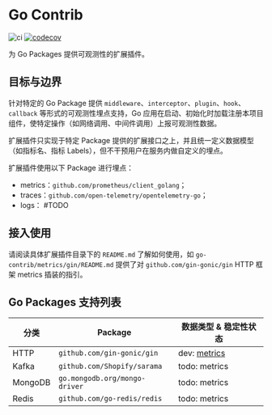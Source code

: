 # Go Contrib

![ci](https://github.com/quwan-sre/observability-go-contrib/actions/workflows/e2e-test/badge.svg) [![codecov](https://codecov.io/gh/quwan-sre/observability-go-contrib/graph/badge.svg?token=SQMXEVX0R4)](https://codecov.io/gh/quwan-sre/observability-go-contrib)

为 Go Packages 提供可观测性的扩展插件。

## 目标与边界
针对特定的 Go Package 提供 `middleware`、`interceptor`、`plugin`、`hook`、`callback` 等形式的可观测性埋点支持，Go 应用在启动、初始化时加载注册本项目组件，使特定操作（如网络调用、中间件调用）上报可观测性数据。

扩展插件只实现于特定 Package 提供的扩展接口之上，并且统一定义数据模型（如指标名、指标 Labels），但不干预用户在服务内做自定义的埋点。

扩展插件使用以下 Package 进行埋点：
- metrics：`github.com/prometheus/client_golang`；
- traces：`github.com/open-telemetry/opentelemetry-go`；
- logs： #TODO

## 接入使用
请阅读具体扩展插件目录下的 `README.md` 了解如何使用，如 `go-contrib/metrics/gin/README.md` 提供了对 `github.com/gin-gonic/gin` HTTP 框架 metrics 插装的指引。

## Go Packages 支持列表

| 分类    | Package | 数据类型 & 稳定性状态                                                                                  | 
|-------|---------|-----------------------------------------------------------------------------------------------|
| HTTP  | `github.com/gin-gonic/gin` | dev: [metrics](https://gitlab.ttyuyin.com/observability/go-contrib/-/blob/master/metrics/gin) |
| Kafka | `github.com/Shopify/sarama` | todo: metrics                                                                                 |
| MongoDB | `go.mongodb.org/mongo-driver` | todo: metrics                                                                                 |
| Redis | `github.com/go-redis/redis` | todo: metrics                                                                                 |
